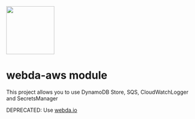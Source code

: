 <img src="https://webda.io/images/webda.svg" width="128px" />

# webda-aws module

This project allows you to use DynamoDB Store, SQS, CloudWatchLogger and SecretsManager

DEPRECATED: Use [webda.io](github.com/loopingz/webda.io/)
